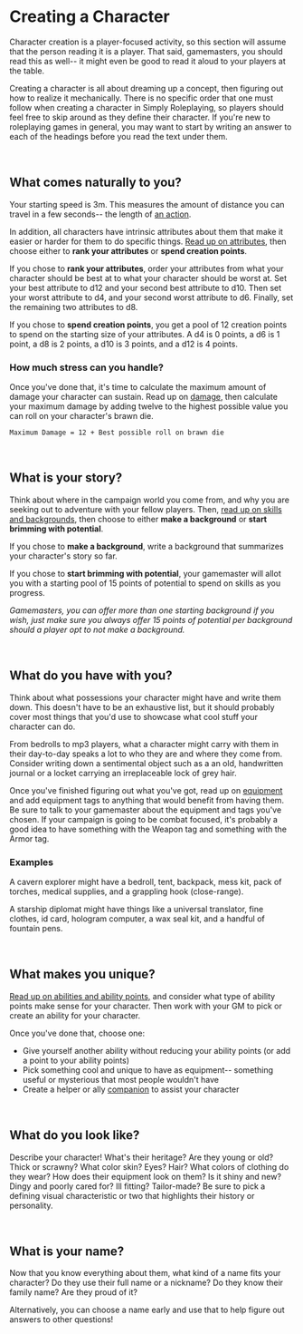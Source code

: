 # Creating a Character

Character creation is a player-focused activity, so this section will assume that the person reading it is a player. That said, gamemasters, you should read this as well-- it might even be good to read it aloud to your players at the table.

Creating a character is all about dreaming up a concept, then figuring out how to realize it mechanically. There is no specific order that one must follow when creating a character in Simply Roleplaying, so players should feel free to skip around as they define their character. If you're new to roleplaying games in general, you may want to start by writing an answer to each of the headings before you read the text under them.

<br/>

## What comes naturally to you?

Your starting speed is 3m. This measures the amount of distance you can travel in a few seconds-- the length of [an action](../gameplay/action.md#moving-your-speed).

In addition, all characters have intrinsic attributes about them that make it easier or harder for them to do specific things. [Read up on attributes](../character/attributes.md), then choose either to **rank your attributes** or **spend creation points**.

If you chose to **rank your attributes**, order your attributes from what your character should be best at to what your character should be worst at. Set your best attribute to d12 and your second best attribute to d10. Then set your worst attribute to d4, and your second worst attribute to d6. Finally, set the remaining two attributes to d8.

If you chose to **spend creation points**, you get a pool of 12 creation points to spend on the starting size of your attributes. A d4 is 0 points, a d6 is 1 point, a d8 is 2 points, a d10 is 3 points, and a d12 is 4 points.

### How much stress can you handle?

Once you've done that, it's time to calculate the maximum amount of damage your character can sustain. Read up on [damage](../character/damage_and_injuries.md), then calculate your maximum damage by adding twelve to the highest possible value you can roll on your character's brawn die.

`Maximum Damage = 12 + Best possible roll on brawn die`

<br/>

## What is your story?

Think about where in the campaign world you come from, and why you are seeking out to adventure with your fellow players. Then, [read up on skills and backgrounds](../character/skills.md), then choose to either **make a background** or **start brimming with potential**.

If you chose to **make a background**, write a background that summarizes your character's story so far.

If you chose to **start brimming with potential**, your gamemaster will allot you with a starting pool of 15 points of potential to spend on skills as you progress.

_Gamemasters, you can offer more than one starting background if you wish, just make sure you always offer 15 points of potential per background should a player opt to not make a background._

<br/>

## What do you have with you?

Think about what possessions your character might have and write them down. This doesn't have to be an exhaustive list, but it should probably cover most things that you'd use to showcase what cool stuff your character can do. 

From bedrolls to mp3 players, what a character might carry with them in their day-to-day speaks a lot to who they are and where they come from. Consider writing down a sentimental object such as a an old, handwritten journal or a locket carrying an irreplaceable lock of grey hair.

Once you've finished figuring out what you've got, read up on [equipment](../character/equipment.md) and add equipment tags to anything that would benefit from having them. Be sure to talk to your gamemaster about the equipment and tags you've chosen. If your campaign is going to be combat focused, it's probably a good idea to have something with the Weapon tag and something with the Armor tag.

### Examples

A cavern explorer might have a bedroll, tent, backpack, mess kit, pack of torches, medical supplies, and a grappling hook (close-range).

A starship diplomat might have things like a universal translator, fine clothes, id card, hologram computer, a wax seal kit, and a handful of fountain pens.

<br/>

## What makes you unique?

[Read up on abilities and ability points,](../character/abilities.md) and consider what type of ability points make sense for your character. Then work with your GM to pick or create an ability for your character.

Once you've done that, choose one:

*   Give yourself another ability without reducing your ability points (or add a point to your ability points)
*   Pick something cool and unique to have as equipment-- something useful or mysterious that most people wouldn't have
*   Create a helper or ally [companion](character/companions.md) to assist your character

<br/>

## What do you look like?

Describe your character! What's their heritage? Are they young or old?  Thick or scrawny? What color skin? Eyes? Hair? What colors of clothing do they wear? How does their equipment look on them? Is it shiny and new? Dingy and poorly cared for? Ill fitting? Tailor-made? Be sure to pick a defining visual characteristic or two that highlights their history or personality.

<br/>

## What is your name?

Now that you know everything about them, what kind of a name fits your character? Do they use their full name or a nickname? Do they know their family name? Are they proud of it?

Alternatively, you can choose a name early and use that to help figure out answers to other questions!

<br/>
